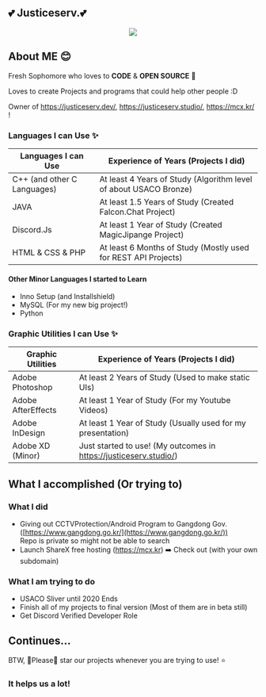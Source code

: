 ## :two_hearts: Justiceserv.:two_hearts:

<p align="center">
<img align = "center" src="https://i.justiceserv.studio/whale_hrMOS5FV0l.png">
</p>

## About ME :blush:

Fresh Sophomore who loves to **CODE** & **OPEN SOURCE** :sparkling_heart:

Loves to create Projects and programs that could help other people :D 

Owner of https://justiceserv.dev/, https://justiceserv.studio/, https://mcx.kr/ !

### Languages I can Use  :sparkles:

|Languages I can Use| Experience of Years (Projects I did) | 
|--|--|
|C++ (and other C Languages) | At least 4 Years of Study (Algorithm level of about USACO Bronze) |
|JAVA  | At least 1.5 Years of Study (Created Falcon.Chat Project) |
|Discord.Js  | At least 1 Year of Study (Created MagicJipange Project) |
| HTML & CSS & PHP | At least 6 Months of Study (Mostly used for REST API Projects) |

#### Other Minor Languages I started to Learn

- Inno Setup (and Installshield)
- MySQL (For my new big project!)
- Python 

### Graphic Utilities I can Use  :sparkles:

|Graphic Utilities| Experience of Years (Projects I did) | 
|--|--|
| Adobe Photoshop | At least 2 Years of Study (Used to make static UIs) |
| Adobe AfterEffects| At least 1 Year of Study (For my Youtube Videos) |
| Adobe InDesign | At least 1 Year of Study (Usually used for my presentation) |
| Adobe XD (Minor) | Just started to use! (My outcomes in https://justiceserv.studio/) |


## What I accomplished (Or trying to)

### What I did
- Giving out CCTVProtection/Android Program to Gangdong Gov. ([https://www.gangdong.go.kr/](https://www.gangdong.go.kr/))     
  Repo is private so might not be able to search 
- Launch ShareX free hosting (https://mcx.kr) :arrow_right: Check out (with your own subdomain) 

### What I am trying to do 
- USACO Sliver until 2020 Ends 
- Finish all of my projects to final version (Most of them are in beta still) 
- Get Discord Verified Developer Role 

## Continues...

BTW, :pray:Please:pray: star our projects whenever you are trying to use! :star:

### It helps us a lot! 

